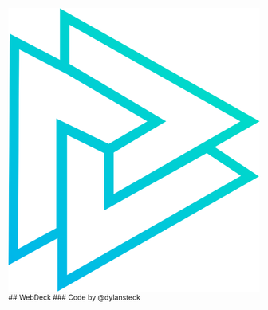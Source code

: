 <img src="https://github.com/dylansteck/WebDeck2017/blob/master/WebDeck2017/public/images/logo.png?raw=true"/>
## WebDeck 
### Code by @dylansteck
